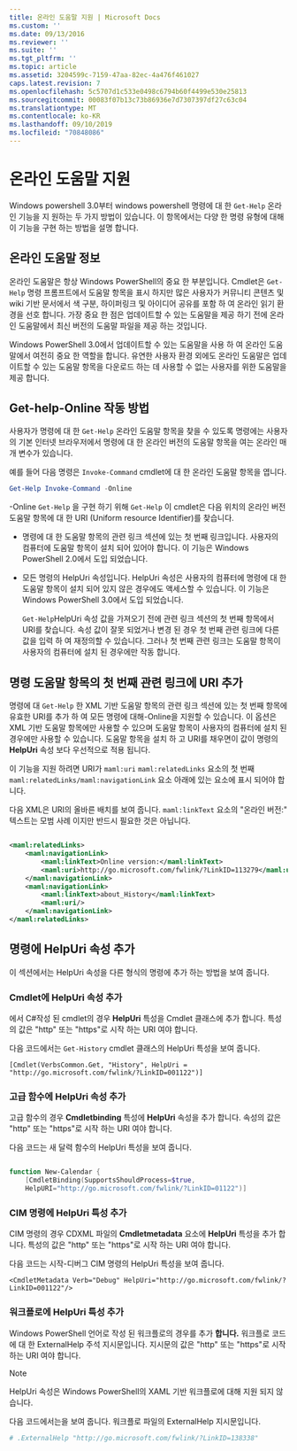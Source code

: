 ```yaml
---
title: 온라인 도움말 지원 | Microsoft Docs
ms.custom: ''
ms.date: 09/13/2016
ms.reviewer: ''
ms.suite: ''
ms.tgt_pltfrm: ''
ms.topic: article
ms.assetid: 3204599c-7159-47aa-82ec-4a476f461027
caps.latest.revision: 7
ms.openlocfilehash: 5c5707d1c533e0498c6794b60f4499e530e25813
ms.sourcegitcommit: 00083f07b13c73b86936e7d7307397df27c63c04
ms.translationtype: MT
ms.contentlocale: ko-KR
ms.lasthandoff: 09/10/2019
ms.locfileid: "70848086"
---
```

# <a name="supporting-online-help"></a>온라인 도움말 지원

Windows powershell 3.0부터 windows powershell 명령에 대 한 `Get-Help` 온라인 기능을 지 원하는 두 가지 방법이 있습니다. 이 항목에서는 다양 한 명령 유형에 대해이 기능을 구현 하는 방법을 설명 합니다.

## <a name="about-online-help"></a>온라인 도움말 정보

온라인 도움말은 항상 Windows PowerShell의 중요 한 부분입니다. Cmdlet은 `Get-Help` 명령 프롬프트에서 도움말 항목을 표시 하지만 많은 사용자가 커뮤니티 콘텐츠 및 wiki 기반 문서에서 색 구분, 하이퍼링크 및 아이디어 공유를 포함 하 여 온라인 읽기 환경을 선호 합니다. 가장 중요 한 점은 업데이트할 수 있는 도움말을 제공 하기 전에 온라인 도움말에서 최신 버전의 도움말 파일을 제공 하는 것입니다.

Windows PowerShell 3.0에서 업데이트할 수 있는 도움말을 사용 하 여 온라인 도움말에서 여전히 중요 한 역할을 합니다. 유연한 사용자 환경 외에도 온라인 도움말은 업데이트할 수 있는 도움말 항목을 다운로드 하는 데 사용할 수 없는 사용자를 위한 도움말을 제공 합니다.

## <a name="how-get-help--online-works"></a>Get-help-Online 작동 방법

사용자가 명령에 대 한 `Get-Help` 온라인 도움말 항목을 찾을 수 있도록 명령에는 사용자의 기본 인터넷 브라우저에서 명령에 대 한 온라인 버전의 도움말 항목을 여는 온라인 매개 변수가 있습니다.

예를 들어 다음 명령은 `Invoke-Command` cmdlet에 대 한 온라인 도움말 항목을 엽니다.

```powershell
Get-Help Invoke-Command -Online
```

-Online `Get-Help` 을 구현 하기 위해 `Get-Help` 이 cmdlet은 다음 위치의 온라인 버전 도움말 항목에 대 한 URI (Uniform resource Identifier)를 찾습니다.

- 명령에 대 한 도움말 항목의 관련 링크 섹션에 있는 첫 번째 링크입니다. 사용자의 컴퓨터에 도움말 항목이 설치 되어 있어야 합니다. 이 기능은 Windows PowerShell 2.0에서 도입 되었습니다.

- 모든 명령의 HelpUri 속성입니다. HelpUri 속성은 사용자의 컴퓨터에 명령에 대 한 도움말 항목이 설치 되어 있지 않은 경우에도 액세스할 수 있습니다. 이 기능은 Windows PowerShell 3.0에서 도입 되었습니다.

  `Get-Help`HelpUri 속성 값을 가져오기 전에 관련 링크 섹션의 첫 번째 항목에서 URI를 찾습니다. 속성 값이 잘못 되었거나 변경 된 경우 첫 번째 관련 링크에 다른 값을 입력 하 여 재정의할 수 있습니다. 그러나 첫 번째 관련 링크는 도움말 항목이 사용자의 컴퓨터에 설치 된 경우에만 작동 합니다.

## <a name="adding-a-uri-to-the-first-related-link-of-a-command-help-topic"></a>명령 도움말 항목의 첫 번째 관련 링크에 URI 추가

명령에 대 `Get-Help` 한 XML 기반 도움말 항목의 관련 링크 섹션에 있는 첫 번째 항목에 유효한 URI를 추가 하 여 모든 명령에 대해-Online을 지원할 수 있습니다. 이 옵션은 XML 기반 도움말 항목에만 사용할 수 있으며 도움말 항목이 사용자의 컴퓨터에 설치 된 경우에만 사용할 수 있습니다. 도움말 항목을 설치 하 고 URI를 채우면이 값이 명령의 **HelpUri** 속성 보다 우선적으로 적용 됩니다.

이 기능을 지원 하려면 URI가 `maml:uri` `maml:relatedLinks` 요소의 첫 번째 `maml:relatedLinks/maml:navigationLink` 요소 아래에 있는 요소에 표시 되어야 합니다.

다음 XML은 URI의 올바른 배치를 보여 줍니다. `maml:linkText` 요소의 "온라인 버전:" 텍스트는 모범 사례 이지만 반드시 필요한 것은 아닙니다.

```xml

<maml:relatedLinks>
    <maml:navigationLink>
        <maml:linkText>Online version:</maml:linkText>
        <maml:uri>http://go.microsoft.com/fwlink/?LinkID=113279</maml:uri>
    </maml:navigationLink>
    <maml:navigationLink>
        <maml:linkText>about_History</maml:linkText>
        <maml:uri/>
    </maml:navigationLink>
</maml:relatedLinks>
```

## <a name="adding-the-helpuri-property-to-a-command"></a>명령에 HelpUri 속성 추가

이 섹션에서는 HelpUri 속성을 다른 형식의 명령에 추가 하는 방법을 보여 줍니다.

### <a name="adding-a-helpuri-property-to-a-cmdlet"></a>Cmdlet에 HelpUri 속성 추가

에서 C#작성 된 cmdlet의 경우 **HelpUri** 특성을 Cmdlet 클래스에 추가 합니다. 특성의 값은 "http" 또는 "https"로 시작 하는 URI 여야 합니다.

다음 코드에서는 `Get-History` cmdlet 클래스의 HelpUri 특성을 보여 줍니다.

```
[Cmdlet(VerbsCommon.Get, "History", HelpUri = "http://go.microsoft.com/fwlink/?LinkID=001122")]
```

### <a name="adding-a-helpuri-property-to-an-advanced-function"></a>고급 함수에 HelpUri 속성 추가

고급 함수의 경우 **Cmdletbinding** 특성에 **HelpUri** 속성을 추가 합니다. 속성의 값은 "http" 또는 "https"로 시작 하는 URI 여야 합니다.

다음 코드는 새 달력 함수의 HelpUri 특성을 보여 줍니다.

```powershell

function New-Calendar {
    [CmdletBinding(SupportsShouldProcess=$true,
    HelpURI="http://go.microsoft.com/fwlink/?LinkID=01122")]
```

### <a name="adding-a-helpuri-attribute-to-a-cim-command"></a>CIM 명령에 HelpUri 특성 추가

CIM 명령의 경우 CDXML 파일의 **Cmdletmetadata** 요소에 **HelpUri** 특성을 추가 합니다. 특성의 값은 "http" 또는 "https"로 시작 하는 URI 여야 합니다.

다음 코드는 시작-디버그 CIM 명령의 HelpUri 특성을 보여 줍니다.

```
<CmdletMetadata Verb="Debug" HelpUri="http://go.microsoft.com/fwlink/?LinkID=001122"/>
```

### <a name="adding-a-helpuri-attribute-to-a-workflow"></a>워크플로에 HelpUri 특성 추가

Windows PowerShell 언어로 작성 된 워크플로의 경우를 추가 **합니다.** 워크플로 코드에 대 한 ExternalHelp 주석 지시문입니다. 지시문의 값은 "http" 또는 "https"로 시작 하는 URI 여야 합니다.

> [!NOTE]
> HelpUri 속성은 Windows PowerShell의 XAML 기반 워크플로에 대해 지원 되지 않습니다.

다음 코드에서는을 보여 줍니다. 워크플로 파일의 ExternalHelp 지시문입니다.

```powershell
# .ExternalHelp "http://go.microsoft.com/fwlink/?LinkID=138338"
```